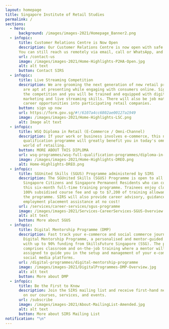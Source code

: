 ```yaml
---
layout: homepage
title: Singapore Institute of Retail Studies
permalink: /
sections:
  - hero:
      background: /images/images-2021/Homepage_Banner2.png
  - infopic:
      title: Customer Relations Centre is Now Open
      description: Our Customer Relations Centre is now open with safe management measures in place. 
      You can still reach us remotely via email, call or WhatsApp, and we will be happy to assist you with your queries. 
      url: /contact-us
      image: /images/images-2021/Home-Highlights-P2HA-Open.jpg
      alt: alt text
      button: Contact SIRS
  - infopic:
      title: Live Streaming Competition
      description: We are grooming the next generation of new retail professionals who
        are apt at presenting while engaging with consumers online. Sign up for
        the competition and you will be trained and equipped with digital
        marketing and live streaming skills. There will also be job matching and
        career opportunities into participating retail companies.
      button: sign up now
      url: https://form.gov.sg/#!/6107a4cc6802ae00127a1949
      image: /images/images-2021/Home-Highlights-LSC.png
      alt: Image alt text
  - infopic:
      title: WSQ Diploma in Retail (E-Commerce / Omni-Channel)
      description: If your work or business involves e-commerce, this new WSQ full
        qualification programme will greatly benefit you in today's omni-channel
        world of retailing.
      button: MORE ABOUT THIS DIPLOMA
      url: wsq-programmes/wsq-full-qualification-programmes/diploma-in-retail-e-commerce-omni-channel
      image: /images/images-2021/Home-Highlights-DREO.png
      alt: Home-Highlights-DREO.png
  - infopic:
      title: SGUnited Skills (SGUS) Programme administered by SIRS
      description: The SGUnited Skills (SGUS) Programme is open to all mid-career
        Singapore Citizens and Singapore Permanent Residents who can commit to
        this six-month full-time training programme. Trainees enjoy close to
        100% subsidised course fee and up to $7,200 of training allowance during
        the programme. SIRS will also provide career advisory, guidance and
        employment placement assistance at no cost!
      url: /services/career-services/sgus-programme
      image: /images/images-2021/Services-CareerServices-SGUS-Overview.png
      alt: alt text
      button: More about SGUS
  - infopic:
      title: Digital Mentorship Programme (DMP)
      description: Fast track your e-commerce and social commerce journey with SIRS'
        Digital Mentorship Programme, a personalised and mentor-guided programme
        with up to 90% funding from SkillsFuture Singapore (SSG). The programme
        comprises classroom and on-the-job training where a mentor will be
        assigned to guide you in the setup and management of your e-commerce and
        social media platforms.
      url: /digital-programmes/digital-mentorship-programme
      image: /images/images-2021/DigitalProgrammes-DMP-Overview.jpg
      alt: alt text
      button: More about DMP
  - infopic:
      title: Be the First to Know
      description: Join the SIRS mailing list and receive first-hand news and updates
        on our courses, services, and events.
      url: /subscribe
      image: /images/images-2021/About-MailingList-Amended.jpg
      alt: alt text
      button: More about SIRS Mailing List
notification: "\n"
---
```

